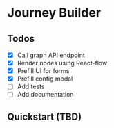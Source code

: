 # Journey Builder

## Todos

- [x] Call graph API endpoint
- [x] Render nodes using React-flow
- [x] Prefill UI for forms
- [x] Prefill config modal
- [ ] Add tests
- [ ] Add documentation

## Quickstart (TBD)
